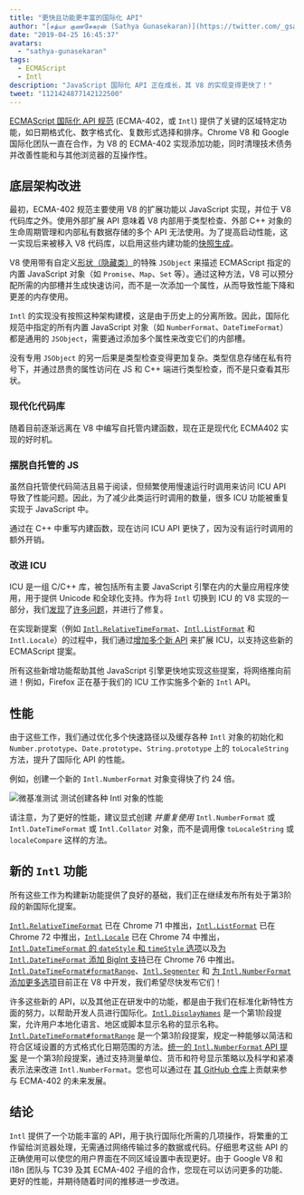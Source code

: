 ```yaml
---
title: "更快且功能更丰富的国际化 API"
author: "[சத்யா குணசேகரன் (Sathya Gunasekaran)](https://twitter.com/_gsathya)"
date: "2019-04-25 16:45:37"
avatars: 
  - "sathya-gunasekaran"
tags: 
  - ECMAScript
  - Intl
description: "JavaScript 国际化 API 正在成长，其 V8 的实现变得更快了！"
tweet: "1121424877142122500"
---
```

[ECMAScript 国际化 API 规范](https://tc39.es/ecma402/) (ECMA-402，或 `Intl`) 提供了关键的区域特定功能，如日期格式化、数字格式化、复数形式选择和排序。Chrome V8 和 Google 国际化团队一直在合作，为 V8 的 ECMA-402 实现添加功能，同时清理技术债务并改善性能和与其他浏览器的互操作性。

<!--truncate-->
## 底层架构改进

最初，ECMA-402 规范主要使用 V8 的扩展功能以 JavaScript 实现，并位于 V8 代码库之外。使用外部扩展 API 意味着 V8 内部用于类型检查、外部 C++ 对象的生命周期管理和内部私有数据存储的多个 API 无法使用。为了提高启动性能，这一实现后来被移入 V8 代码库，以启用这些内建功能的[快照生成](/blog/custom-startup-snapshots)。

V8 使用带有自定义[形状（隐藏类）](https://mathiasbynens.be/notes/shapes-ics)的特殊 `JSObject` 来描述 ECMAScript 指定的内置 JavaScript 对象（如 `Promise`、`Map`、`Set` 等）。通过这种方法，V8 可以预分配所需的内部槽并生成快速访问，而不是一次添加一个属性，从而导致性能下降和更差的内存使用。

`Intl` 的实现没有按照这种架构建模，这是由于历史上的分离所致。因此，国际化规范中指定的所有内置 JavaScript 对象（如 `NumberFormat`、`DateTimeFormat`）都是通用的 `JSObject`，需要通过添加多个属性来改变它们的内部槽。

没有专用 `JSObject` 的另一后果是类型检查变得更加复杂。类型信息存储在私有符号下，并通过昂贵的属性访问在 JS 和 C++ 端进行类型检查，而不是只查看其形状。

### 现代化代码库

随着目前逐渐远离在 V8 中编写自托管内建函数，现在正是现代化 ECMA402 实现的好时机。

### 摆脱自托管的 JS

虽然自托管使代码简洁且易于阅读，但频繁使用慢速运行时调用来访问 ICU API 导致了性能问题。因此，为了减少此类运行时调用的数量，很多 ICU 功能被重复实现于 JavaScript 中。

通过在 C++ 中重写内建函数，现在访问 ICU API 更快了，因为没有运行时调用的额外开销。

### 改进 ICU

ICU 是一组 C/C++ 库，被包括所有主要 JavaScript 引擎在内的大量应用程序使用，用于提供 Unicode 和全球化支持。作为将 `Intl` 切换到 ICU 的 V8 实现的一部分，我们[发现](https://unicode-org.atlassian.net/browse/ICU-20140)了[许多](https://unicode-org.atlassian.net/browse/ICU-9562)[问题](https://unicode-org.atlassian.net/browse/ICU-20098)，并进行了修复。

在实现新提案（例如 [`Intl.RelativeTimeFormat`](/features/intl-relativetimeformat)、[`Intl.ListFormat`](/features/intl-listformat) 和 `Intl.Locale`）的过程中，我们通过[增加](https://unicode-org.atlassian.net/browse/ICU-13256)[多个](https://unicode-org.atlassian.net/browse/ICU-20121)[新 API](https://unicode-org.atlassian.net/browse/ICU-20342) 来扩展 ICU，以支持这些新的 ECMAScript 提案。

所有这些新增功能帮助其他 JavaScript 引擎更快地实现这些提案，将网络推向前进！例如，Firefox 正在基于我们的 ICU 工作实施多个新的 `Intl` API。

## 性能

由于这些工作，我们通过优化多个快速路径以及缓存各种 `Intl` 对象的初始化和 `Number.prototype`、`Date.prototype`、`String.prototype` 上的 `toLocaleString` 方法，提升了国际化 API 的性能。

例如，创建一个新的 `Intl.NumberFormat` 对象变得快了约 24 倍。

![[微基准测试](https://cs.chromium.org/chromium/src/v8/test/js-perf-test/Intl/constructor.js) 测试创建各种 `Intl` 对象的性能](/_img/intl/performance.svg)

请注意，为了更好的性能，建议显式创建 *并重复使用* `Intl.NumberFormat` 或 `Intl.DateTimeFormat` 或 `Intl.Collator` 对象，而不是调用像 `toLocaleString` 或 `localeCompare` 这样的方法。

## 新的 `Intl` 功能

所有这些工作为构建新功能提供了良好的基础，我们正在继续发布所有处于第3阶段的新国际化提案。

[`Intl.RelativeTimeFormat`](/features/intl-relativetimeformat) 已在 Chrome 71 中推出，[`Intl.ListFormat`](/features/intl-listformat) 已在 Chrome 72 中推出，[`Intl.Locale`](https://developer.mozilla.org/en-US/docs/Web/JavaScript/Reference/Global_Objects/Locale) 已在 Chrome 74 中推出，[`Intl.DateTimeFormat` 的 `dateStyle` 和 `timeStyle` 选项](https://github.com/tc39/proposal-intl-datetime-style)以及[为 `Intl.DateTimeFormat` 添加 BigInt 支持](https://github.com/tc39/ecma402/pull/236)已在 Chrome 76 中推出。[`Intl.DateTimeFormat#formatRange`](https://github.com/tc39/proposal-intl-DateTimeFormat-formatRange)、[`Intl.Segmenter`](https://github.com/tc39/proposal-intl-segmenter/) 和 [为 `Intl.NumberFormat` 添加更多选项](https://github.com/tc39/proposal-unified-intl-numberformat/)目前正在 V8 中开发，我们希望尽快发布它们！

许多这些新的 API，以及其他正在研发中的功能，都是由于我们在标准化新特性方面的努力，以帮助开发人员进行国际化。[`Intl.DisplayNames`](https://github.com/tc39/proposal-intl-displaynames) 是一个第1阶段提案，允许用户本地化语言、地区或脚本显示名称的显示名称。[`Intl.DateTimeFormat#formatRange`](https://github.com/fabalbon/proposal-intl-DateTimeFormat-formatRange) 是一个第3阶段提案，规定一种能够以简洁和符合区域设置的方式格式化日期范围的方法。[统一的 `Intl.NumberFormat` API 提案](https://github.com/tc39/proposal-unified-intl-numberformat) 是一个第3阶段提案，通过支持测量单位、货币和符号显示策略以及科学和紧凑表示法来改进 `Intl.NumberFormat`。您也可以通过在 [其 GitHub 仓库](https://github.com/tc39/ecma402)上贡献来参与 ECMA-402 的未来发展。

## 结论

`Intl` 提供了一个功能丰富的 API，用于执行国际化所需的几项操作，将繁重的工作留给浏览器处理，无需通过网络传输过多的数据或代码。仔细思考这些 API 的正确使用可以使您的用户界面在不同区域设置中表现更好。由于 Google V8 和 i18n 团队与 TC39 及其 ECMA-402 子组的合作，您现在可以访问更多的功能、更好的性能，并期待随着时间的推移进一步改进。
